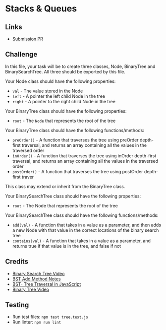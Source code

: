# Stacks & Queues
    
## Links
- [Submission PR](https://github.com/madisonstehle/data-structures-and-algorithms/pull/43)


## Challenge
In this file, your task will be to create three classes, Node, BinaryTree and BinarySearchTree. All three should be exported by this file.

Your Node class should have the following properties:
- `val` - The value stored in the Node
- `left` - A pointer the left child Node in the tree
- `right` - A pointer to the right child Node in the tree

Your BinaryTree class should have the following properties:
- `root` - The `Node` that represents the root of the tree

Your BinaryTree class should have the following functions/methods:
- `preOrder()` - A function that traverses the tree using preOrder depth-first traversal, and returns an array containing all the values in the traversed order
- `inOrder()` - A function that traverses the tree using inOrder depth-first traversal, and returns an array containing all the values in the traversed order
- `postOrder()` - A function that traverses the tree using postOrder depth-first traver

This class may extend or inherit from the BinaryTree class.

Your BinarySearchTree class should have the following properties:
- `root` - The Node that represents the root of the tree

Your BinarySearchTree class should have the following functions/methods:
- `add(val)` - A function that takes in a value as a parameter, and then adds a new Node with that value in the correct locations of the binary search tree
- `contains(val)` - A function that takes in a value as a parameter, and returns true if that value is in the tree, and false if not


## Credits
- [Binary Search Tree Video](https://www.youtube.com/watch?v=bmaeYtlO2OE)
- [BST Add Method Notes](https://dev.to/thevenicelive/binary-tree-in-javascript-2n92)
- [BST- Tree Traversal in JavaScript](https://medium.com/@1991dharapatel/bst-tree-traversal-in-javascript-1182e7dc9867)
- [Binary Tree Video](https://www.youtube.com/watch?v=zm83jPHZ-jA&list=PLrmLmBdmIlpv_jNDXtJGYTPNQ2L1gdHxu&index=3&t=0s)


## Testing
 - Run test files: `npm test tree.test.js`
 - Run linter: `npm run lint`
